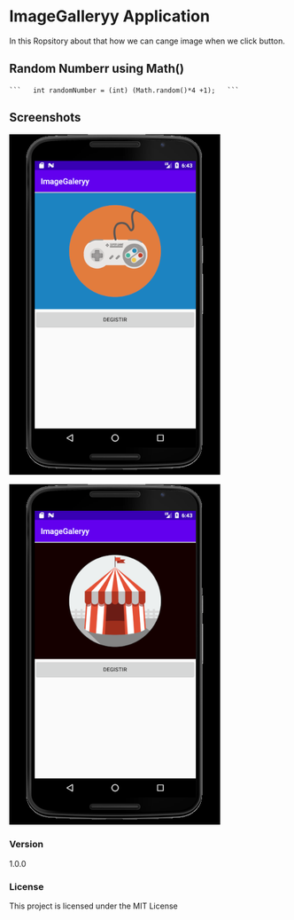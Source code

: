 # ImageGalleryy Application
 In this Ropsitory about that how we can cange image when we click button.

## Random Numberr using Math()
   
    
    ```   int randomNumber = (int) (Math.random()*4 +1);   ```
 

 
 ## Screenshots
 ![alt text](https://github.com/mfurkan60/MyAndroidAdventure/blob/main/ImageGaleryy/img1.png?raw=true)
 
 
 ![alt text](https://github.com/mfurkan60/MyAndroidAdventure/blob/main/ImageGaleryy/img2.png?raw=true)
 
 




 ### Version

1.0.0

### License

This project is licensed under the MIT License
